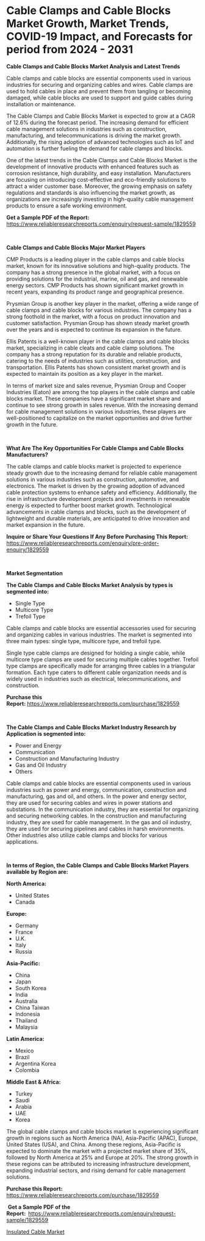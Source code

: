 <p><h1>Cable Clamps and Cable Blocks Market Growth, Market Trends, COVID-19 Impact, and Forecasts for period from 2024 - 2031</h1></p><p><strong>Cable Clamps and Cable Blocks Market Analysis and Latest Trends</strong></p>
<p><p>Cable clamps and cable blocks are essential components used in various industries for securing and organizing cables and wires. Cable clamps are used to hold cables in place and prevent them from tangling or becoming damaged, while cable blocks are used to support and guide cables during installation or maintenance.</p><p>The Cable Clamps and Cable Blocks Market is expected to grow at a CAGR of 12.6% during the forecast period. The increasing demand for efficient cable management solutions in industries such as construction, manufacturing, and telecommunications is driving the market growth. Additionally, the rising adoption of advanced technologies such as IoT and automation is further fueling the demand for cable clamps and blocks.</p><p>One of the latest trends in the Cable Clamps and Cable Blocks Market is the development of innovative products with enhanced features such as corrosion resistance, high durability, and easy installation. Manufacturers are focusing on introducing cost-effective and eco-friendly solutions to attract a wider customer base. Moreover, the growing emphasis on safety regulations and standards is also influencing the market growth, as organizations are increasingly investing in high-quality cable management products to ensure a safe working environment.</p></p>
<p><strong>Get a Sample PDF of the Report:&nbsp;</strong> <a href="https://www.reliableresearchreports.com/enquiry/request-sample/1829559">https://www.reliableresearchreports.com/enquiry/request-sample/1829559</a></p>
<p>&nbsp;</p>
<p><strong>Cable Clamps and Cable Blocks Major Market Players</strong></p>
<p><p>CMP Products is a leading player in the cable clamps and cable blocks market, known for its innovative solutions and high-quality products. The company has a strong presence in the global market, with a focus on providing solutions for the industrial, marine, oil and gas, and renewable energy sectors. CMP Products has shown significant market growth in recent years, expanding its product range and geographical presence.</p><p>Prysmian Group is another key player in the market, offering a wide range of cable clamps and cable blocks for various industries. The company has a strong foothold in the market, with a focus on product innovation and customer satisfaction. Prysmian Group has shown steady market growth over the years and is expected to continue its expansion in the future.</p><p>Ellis Patents is a well-known player in the cable clamps and cable blocks market, specializing in cable cleats and cable clamp solutions. The company has a strong reputation for its durable and reliable products, catering to the needs of industries such as utilities, construction, and transportation. Ellis Patents has shown consistent market growth and is expected to maintain its position as a key player in the market.</p><p>In terms of market size and sales revenue, Prysmian Group and Cooper Industries (Eaton) are among the top players in the cable clamps and cable blocks market. These companies have a significant market share and continue to see strong growth in sales revenue. With the increasing demand for cable management solutions in various industries, these players are well-positioned to capitalize on the market opportunities and drive further growth in the future.</p></p>
<p>&nbsp;</p>
<p><strong>What Are The Key Opportunities For Cable Clamps and Cable Blocks Manufacturers?</strong></p>
<p><p>The cable clamps and cable blocks market is projected to experience steady growth due to the increasing demand for reliable cable management solutions in various industries such as construction, automotive, and electronics. The market is driven by the growing adoption of advanced cable protection systems to enhance safety and efficiency. Additionally, the rise in infrastructure development projects and investments in renewable energy is expected to further boost market growth. Technological advancements in cable clamps and blocks, such as the development of lightweight and durable materials, are anticipated to drive innovation and market expansion in the future.</p></p>
<p><strong>Inquire or Share Your Questions If Any Before Purchasing This Report:</strong> <a href="https://www.reliableresearchreports.com/enquiry/pre-order-enquiry/1829559">https://www.reliableresearchreports.com/enquiry/pre-order-enquiry/1829559</a></p>
<p>&nbsp;</p>
<p><strong>Market Segmentation</strong></p>
<p><strong>The Cable Clamps and Cable Blocks Market Analysis by types is segmented into:</strong></p>
<p><ul><li>Single Type</li><li>Multicore Type</li><li>Trefoil Type</li></ul></p>
<p><p>Cable clamps and cable blocks are essential accessories used for securing and organizing cables in various industries. The market is segmented into three main types: single type, multicore type, and trefoil type. </p><p>Single type cable clamps are designed for holding a single cable, while multicore type clamps are used for securing multiple cables together. Trefoil type clamps are specifically made for arranging three cables in a triangular formation. Each type caters to different cable organization needs and is widely used in industries such as electrical, telecommunications, and construction.</p></p>
<p><strong>Purchase this Report:&nbsp;</strong><a href="https://www.reliableresearchreports.com/purchase/1829559">https://www.reliableresearchreports.com/purchase/1829559</a></p>
<p>&nbsp;</p>
<p><strong>The Cable Clamps and Cable Blocks Market Industry Research by Application is segmented into:</strong></p>
<p><ul><li>Power and Energy</li><li>Communication</li><li>Construction and Manufacturing Industry</li><li>Gas and Oil Industry</li><li>Others</li></ul></p>
<p><p>Cable clamps and cable blocks are essential components used in various industries such as power and energy, communication, construction and manufacturing, gas and oil, and others. In the power and energy sector, they are used for securing cables and wires in power stations and substations. In the communication industry, they are essential for organizing and securing networking cables. In the construction and manufacturing industry, they are used for cable management. In the gas and oil industry, they are used for securing pipelines and cables in harsh environments. Other industries also utilize cable clamps and blocks for various applications.</p></p>
<p>&nbsp;</p>
<p><strong>In terms of Region, the Cable Clamps and Cable Blocks Market Players available by Region are:</strong></p>
<p>
    <p> <strong> North America: </strong>
        <ul>
            <li>United States</li>
            <li>Canada</li>
        </ul>
        </p> 
    <p> <strong> Europe: </strong>
        <ul>
            <li>Germany</li>
            <li>France</li>
            <li>U.K.</li>
            <li>Italy</li>
            <li>Russia</li>
        </ul>
        </p> 
    <p> <strong> Asia-Pacific: </strong>
        <ul>
            <li>China</li>
            <li>Japan</li>
            <li>South Korea</li>
            <li>India</li>
            <li>Australia</li>
            <li>China Taiwan</li>
            <li>Indonesia</li>
            <li>Thailand</li>
            <li>Malaysia</li>
        </ul>
        </p> 
    <p> <strong> Latin America: </strong>
        <ul>
            <li>Mexico</li>
            <li>Brazil</li>
            <li>Argentina Korea</li>
            <li>Colombia</li>
        </ul>
        </p> 
    <p> <strong> Middle East & Africa: </strong>
        <ul>
            <li>Turkey</li>
            <li>Saudi</li>
            <li>Arabia</li>
            <li>UAE</li>
            <li>Korea</li>
        </ul>
    </p>
    </p>
<p><p>The global cable clamps and cable blocks market is experiencing significant growth in regions such as North America (NA), Asia-Pacific (APAC), Europe, United States (USA), and China. Among these regions, Asia-Pacific is expected to dominate the market with a projected market share of 35%, followed by North America at 25% and Europe at 20%. The strong growth in these regions can be attributed to increasing infrastructure development, expanding industrial sectors, and rising demand for cable management solutions.</p></p>
<p><strong>Purchase this Report: </strong><a href="https://www.reliableresearchreports.com/purchase/1829559">https://www.reliableresearchreports.com/purchase/1829559</a></p>
<p>&nbsp;<strong>Get a Sample PDF of the Report:&nbsp;&nbsp;</strong><a href="https://www.reliableresearchreports.com/enquiry/request-sample/1829559">https://www.reliableresearchreports.com/enquiry/request-sample/1829559</a></p>
<p><strong></strong></p>
<p><p><a href="https://extreme-scabiosa-c81.notion.site/Insulated-Cable-Market-A-Comprehensive-Report-of-its-Market-Share-Growth-Trends-2024-2031-a2f3b1e8b7334baca33a667fe3a9f5c8">Insulated Cable Market</a></p></p>